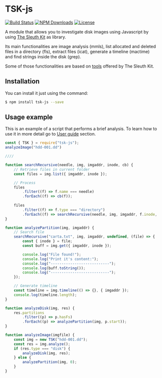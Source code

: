 TSK-js
=======================
[![Build Status](https://travis-ci.org/Img-Spy/tsk-js.svg?branch=master)](https://travis-ci.org/Img-Spy/tsk-js)
[![NPM Downloads](https://img.shields.io/npm/dt/tsk-js.svg)](https://www.npmjs.com/package/tsk-js)
[![License](https://img.shields.io/github/license/Img-Spy/tsk-js.svg)](./LICENSE)

A module that allows you to investigate disk images using Javascript by using
[The Sleuth Kit](https://www.sleuthkit.org/sleuthkit/)
as library.

Its main functionalities are image analysis (mmls), list allocated and deleted
files in a directory (fls), extract files (icat), generate a timeline (mactime)
and find strings inside the disk (grep).

Some of those functionalities are based on
[tools](https://wiki.sleuthkit.org/index.php?title=TSK_Tool_Overview)
offered by The Sleuth Kit.

## Installation

You can install it just using the command:

```bash
$ npm install tsk-js --save
```

## Usage example

This is an example of a script that performs a brief analysis. To learn how to 
use it in more detail go to [User guide](./static/guide.md) section.

[//]: # (TODO: Provide the image to execute this example)

```javascript
const { TSK } = require("tsk-js");
analyzeImage("hdd-001.dd")

////

function searchRecursive(needle, img, imgaddr, inode, cb) {
    // Retrieve files in current folder
    const files = img.list({ imgaddr, inode });

    // Process 
    files
        .filter((f) => f.name === needle)
        .forEach((f) => cb(f));
 
    files
        .filter((f) => f.type === "directory")
        .forEach((f) => searchRecursive(needle, img, imgaddr, f.inode, cb));
}

function analyzePartition(img, imgaddr) {
    // Search file
    searchRecursive("carta.txt", img, imgaddr, undefined, (file) => {
        const { inode } = file;
        const buff = img.get({ imgaddr, inode });

        console.log("File found!");
        console.log("Print it's content:");
        console.log("---------------------------");
        console.log(buff.toString());
        console.log("---------------------------");
    });

    // Generate timeline
    const timeline = img.timeline(() => {}, { imgaddr });
    console.log(timeline.length);
}

function analyzeDisk(img, res) {
    res.partitions
        .filter((p) => p.hasFs)
        .forEach((p) => analyzePartition(img, p.start));
}

function analyzeImage(imgfile) {
    const img = new TSK("hdd-001.dd");
    const res = img.analyze();
    if (res.type === "disk") {
        analyzeDisk(img, res);
    } else {
        analyzePartition(img, 0);
    }
}
```
